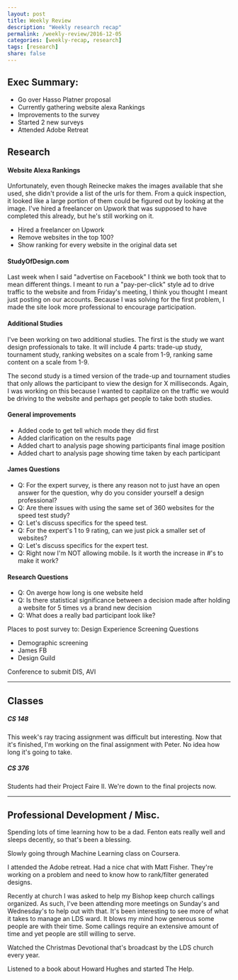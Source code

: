 ```yaml
---
layout: post
title: Weekly Review
description: "Weekly research recap"
permalink: /weekly-review/2016-12-05
categories: [weekly-recap, research]
tags: [research]
share: false
---
```


## Exec Summary:
  
- Go over Hasso Platner proposal
- Currently gathering website alexa Rankings
- Improvements to the survey
- Started 2 new surveys
- Attended Adobe Retreat

## Research

#### Website Alexa Rankings

Unfortunately, even though Reinecke makes the images available that she used, she didn't provide a list of the urls for them. From a quick inspection, it looked like a large portion of them could be figured out by looking at the image. I've hired a freelancer on Upwork that was supposed to have completed this already, but he's still working on it.
- Hired a freelancer on Upwork
- Remove websites in the top 100?
- Show ranking for every website in the original data set

#### StudyOfDesign.com

Last week when I said "advertise on Facebook" I think we both took that to mean different things. I meant to run a "pay-per-click" style ad to drive traffic to the website and from Friday's meeting, I think you thought I meant just posting on our accounts. Because I was solving for the first problem, I made the site look more professional to encourage participation.

#### Additional Studies

I've been working on two additional studies. The first is the study we want design professionals to take. It will include 4 parts: trade-up study, tournament study, ranking websites on a scale from 1-9, ranking same content on a scale from 1-9.

The second study is a timed version of the trade-up and tournament studies that only allows the participant to view the design for X milliseconds. Again, I was working on this because I wanted to capitalize on the traffic we would be driving to the website and perhaps get people to take both studies.

#### General improvements
- Added code to get tell which mode they did first
- Added clarification on the results page
- Added chart to analysis page showing participants final image position
- Added chart to analysis page showing time taken by each participant

#### James Questions
- Q: For the expert survey, is there any reason not to just have an open answer for the question, why do you consider yourself a design professional?
- Q: Are there issues with using the same set of 360 websites for the speed test study?
- Q: Let's discuss specifics for the speed test.
- Q: For the expert's 1 to 9 rating, can we just pick a smaller set of websites? 
- Q: Let's discuss specifics for the expert test.
- Q: Right now I'm NOT allowing mobile. Is it worth the increase in #'s to make it work?

#### Research Questions
- Q: On averge how long is one website held
- Q: Is there statistical significance between a decision made after holding a website for 5 times vs a brand new decision
- Q: What does a really bad participant look like? 


Places to post survey to:
Design Experience Screening Questions
- Demographic screening
- James FB
- Design Guild

Conference to submit
DIS, AVI

----


## Classes

##### CS 148

This week's ray tracing assignment was difficult but interesting. Now that it's finished, I'm working on the final assignment with Peter. No idea how long it's going to take. 

##### CS 376

Students had their Project Faire II. We're down to the final projects now.

----

## Professional Development / Misc.

Spending lots of time learning how to be a dad. Fenton eats really well and sleeps decently, so that's been a blessing.

Slowly going through Machine Learning class on Coursera.

I attended the Adobe retreat. Had a nice chat with Matt Fisher. They're working on a problem and need to know how to rank/filter generated designs.

Recently at church I was asked to help my Bishop keep church callings organized. As such, I've been attending more meetings on Sunday's and Wednesday's to help out with that. It's been interesting to see more of what it takes to manage an LDS ward. It blows my mind how generous some people are with their time. Some callings require an extensive amount of time and yet people are still willing to serve.

Watched the Christmas Devotional that's broadcast by the LDS church every year.

Listened to a book about Howard Hughes and started The Help.